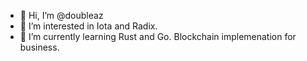 - 👋 Hi, I’m @doubleaz
- 👀 I’m interested in Iota and Radix. 
- 🌱 I’m currently learning Rust and Go. Blockchain implemenation for business.

<!---
doubleaz/doubleaz is a ✨ special ✨ repository because its `README.md` (this file) appears on your GitHub profile.
You can click the Preview link to take a look at your changes.
--->
